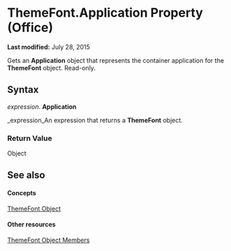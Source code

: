 
# ThemeFont.Application Property (Office)

 **Last modified:** July 28, 2015

Gets an  **Application** object that represents the container application for the **ThemeFont** object. Read-only.

## Syntax

 _expression_. **Application**

 _expression_An expression that returns a  **ThemeFont** object.


### Return Value

Object


## See also


#### Concepts


 [ThemeFont Object](1a9f1365-c392-3d04-74db-333ac111114a.md)
#### Other resources


 [ThemeFont Object Members](29f19d99-b33b-4f31-0a37-7665d7ef828b.md)
